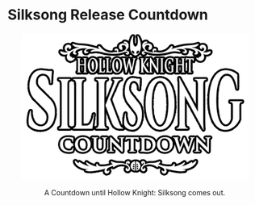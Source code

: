 # Silksong Release Countdown
<p align="center"><img width="450" src="./assets/images/logo_readme.png"></p>
<p align="center">A Countdown until Hollow Knight: Silksong comes out.</p>
